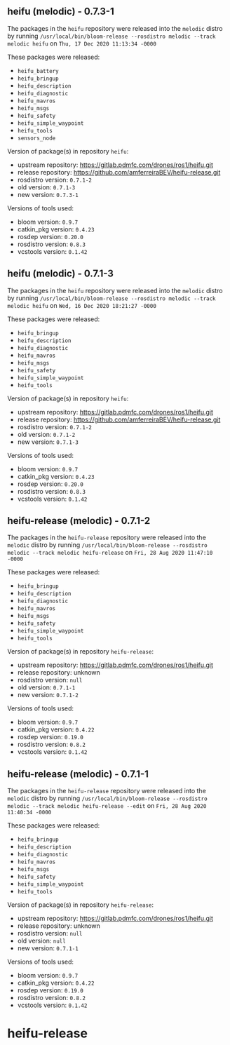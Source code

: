 ## heifu (melodic) - 0.7.3-1

The packages in the `heifu` repository were released into the `melodic` distro by running `/usr/local/bin/bloom-release --rosdistro melodic --track melodic heifu` on `Thu, 17 Dec 2020 11:13:34 -0000`

These packages were released:
- `heifu_battery`
- `heifu_bringup`
- `heifu_description`
- `heifu_diagnostic`
- `heifu_mavros`
- `heifu_msgs`
- `heifu_safety`
- `heifu_simple_waypoint`
- `heifu_tools`
- `sensors_node`

Version of package(s) in repository `heifu`:

- upstream repository: https://gitlab.pdmfc.com/drones/ros1/heifu.git
- release repository: https://github.com/amferreiraBEV/heifu-release.git
- rosdistro version: `0.7.1-2`
- old version: `0.7.1-3`
- new version: `0.7.3-1`

Versions of tools used:

- bloom version: `0.9.7`
- catkin_pkg version: `0.4.23`
- rosdep version: `0.20.0`
- rosdistro version: `0.8.3`
- vcstools version: `0.1.42`


## heifu (melodic) - 0.7.1-3

The packages in the `heifu` repository were released into the `melodic` distro by running `/usr/local/bin/bloom-release --rosdistro melodic --track melodic heifu` on `Wed, 16 Dec 2020 18:21:27 -0000`

These packages were released:
- `heifu_bringup`
- `heifu_description`
- `heifu_diagnostic`
- `heifu_mavros`
- `heifu_msgs`
- `heifu_safety`
- `heifu_simple_waypoint`
- `heifu_tools`

Version of package(s) in repository `heifu`:

- upstream repository: https://gitlab.pdmfc.com/drones/ros1/heifu.git
- release repository: https://github.com/amferreiraBEV/heifu-release.git
- rosdistro version: `0.7.1-2`
- old version: `0.7.1-2`
- new version: `0.7.1-3`

Versions of tools used:

- bloom version: `0.9.7`
- catkin_pkg version: `0.4.23`
- rosdep version: `0.20.0`
- rosdistro version: `0.8.3`
- vcstools version: `0.1.42`


## heifu-release (melodic) - 0.7.1-2

The packages in the `heifu-release` repository were released into the `melodic` distro by running `/usr/local/bin/bloom-release --rosdistro melodic --track melodic heifu-release` on `Fri, 28 Aug 2020 11:47:10 -0000`

These packages were released:
- `heifu_bringup`
- `heifu_description`
- `heifu_diagnostic`
- `heifu_mavros`
- `heifu_msgs`
- `heifu_safety`
- `heifu_simple_waypoint`
- `heifu_tools`

Version of package(s) in repository `heifu-release`:

- upstream repository: https://gitlab.pdmfc.com/drones/ros1/heifu.git
- release repository: unknown
- rosdistro version: `null`
- old version: `0.7.1-1`
- new version: `0.7.1-2`

Versions of tools used:

- bloom version: `0.9.7`
- catkin_pkg version: `0.4.22`
- rosdep version: `0.19.0`
- rosdistro version: `0.8.2`
- vcstools version: `0.1.42`


## heifu-release (melodic) - 0.7.1-1

The packages in the `heifu-release` repository were released into the `melodic` distro by running `/usr/local/bin/bloom-release --rosdistro melodic --track melodic heifu-release --edit` on `Fri, 28 Aug 2020 11:40:34 -0000`

These packages were released:
- `heifu_bringup`
- `heifu_description`
- `heifu_diagnostic`
- `heifu_mavros`
- `heifu_msgs`
- `heifu_safety`
- `heifu_simple_waypoint`
- `heifu_tools`

Version of package(s) in repository `heifu-release`:

- upstream repository: https://gitlab.pdmfc.com/drones/ros1/heifu.git
- release repository: unknown
- rosdistro version: `null`
- old version: `null`
- new version: `0.7.1-1`

Versions of tools used:

- bloom version: `0.9.7`
- catkin_pkg version: `0.4.22`
- rosdep version: `0.19.0`
- rosdistro version: `0.8.2`
- vcstools version: `0.1.42`


# heifu-release